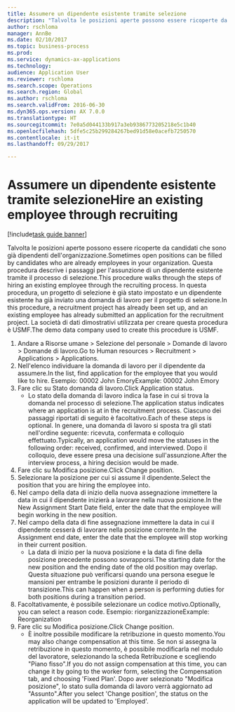 ```yaml
--- 
title: Assumere un dipendente esistente tramite selezione
description: "Talvolta le posizioni aperte possono essere ricoperte da candidati che sono già dipendenti dell'organizzazione."
author: rschloma
manager: AnnBe
ms.date: 02/10/2017
ms.topic: business-process
ms.prod: 
ms.service: dynamics-ax-applications
ms.technology: 
audience: Application User
ms.reviewer: rschloma
ms.search.scope: Operations
ms.search.region: Global
ms.author: rschloma
ms.search.validFrom: 2016-06-30
ms.dyn365.ops.version: AX 7.0.0
ms.translationtype: HT
ms.sourcegitcommit: 7e0a5d044133b917a3eb9386773205218e5c1b40
ms.openlocfilehash: 5dfe5c25b299284267bed91d58e0acefb7250570
ms.contentlocale: it-it
ms.lasthandoff: 09/29/2017

---
```

# <a name="hire-an-existing-employee-through-recruiting"></a><span data-ttu-id="cd119-103">Assumere un dipendente esistente tramite selezione</span><span class="sxs-lookup"><span data-stu-id="cd119-103">Hire an existing employee through recruiting</span></span>

[!include[task guide banner](../../includes/task-guide-banner.md)]

<span data-ttu-id="cd119-104">Talvolta le posizioni aperte possono essere ricoperte da candidati che sono già dipendenti dell'organizzazione.</span><span class="sxs-lookup"><span data-stu-id="cd119-104">Sometimes open positions can be filled by candidates who are already employees in your organization.</span></span> <span data-ttu-id="cd119-105">Questa procedura descrive i passaggi per l'assunzione di un dipendente esistente tramite il processo di selezione.</span><span class="sxs-lookup"><span data-stu-id="cd119-105">This procedure walks through the steps of hiring an existing employee through the recruiting process.</span></span> <span data-ttu-id="cd119-106">In questa procedura, un progetto di selezione è già stato impostato e un dipendente esistente ha già inviato una domanda di lavoro per il progetto di selezione.</span><span class="sxs-lookup"><span data-stu-id="cd119-106">In this procedure, a recruitment project has already been set up, and an existing employee has already submitted an application for the recruitment project.</span></span> <span data-ttu-id="cd119-107">La società di dati dimostrativi utilizzata per creare questa procedura è USMF.</span><span class="sxs-lookup"><span data-stu-id="cd119-107">The demo data company used to create this procedure is USMF.</span></span>

1. <span data-ttu-id="cd119-108">Andare a Risorse umane > Selezione del personale > Domande di lavoro > Domande di lavoro.</span><span class="sxs-lookup"><span data-stu-id="cd119-108">Go to Human resources > Recruitment > Applications > Applications.</span></span>
2. <span data-ttu-id="cd119-109">Nell'elenco individuare la domanda di lavoro per il dipendente da assumere.</span><span class="sxs-lookup"><span data-stu-id="cd119-109">In the list, find application for the employee that you would like to hire.</span></span> <span data-ttu-id="cd119-110">Esempio: 00002 John Emory</span><span class="sxs-lookup"><span data-stu-id="cd119-110">Example:  00002  John Emory</span></span>
3. <span data-ttu-id="cd119-111">Fare clic su Stato domanda di lavoro.</span><span class="sxs-lookup"><span data-stu-id="cd119-111">Click Application status.</span></span>
    * <span data-ttu-id="cd119-112">Lo stato della domanda di lavoro indica la fase in cui si trova la domanda nel processo di selezione.</span><span class="sxs-lookup"><span data-stu-id="cd119-112">The application status indicates where an application is at in the recruitment process.</span></span>  <span data-ttu-id="cd119-113">Ciascuno dei passaggi riportati di seguito è facoltativo.</span><span class="sxs-lookup"><span data-stu-id="cd119-113">Each of these steps is optional.</span></span> <span data-ttu-id="cd119-114">In genere, una domanda di lavoro si sposta tra gli stati nell'ordine seguente: ricevuta, confermata e colloquio effettuato.</span><span class="sxs-lookup"><span data-stu-id="cd119-114">Typically, an application would move the statuses in the following order:  received, confirmed, and interviewed.</span></span> <span data-ttu-id="cd119-115">Dopo il colloquio, deve essere presa una decisione sull'assunzione.</span><span class="sxs-lookup"><span data-stu-id="cd119-115">After the interview process, a hiring decision would be made.</span></span>  
4. <span data-ttu-id="cd119-116">Fare clic su Modifica posizione.</span><span class="sxs-lookup"><span data-stu-id="cd119-116">Click Change position.</span></span>
5. <span data-ttu-id="cd119-117">Selezionare la posizione per cui si assume il dipendente.</span><span class="sxs-lookup"><span data-stu-id="cd119-117">Select the position that you are hiring the employee into.</span></span>
6. <span data-ttu-id="cd119-118">Nel campo della data di inizio della nuova assegnazione immettere la data in cui il dipendente inizierà a lavorare nella nuova posizione.</span><span class="sxs-lookup"><span data-stu-id="cd119-118">In the New Assignment Start Date field, enter the date that the employee will begin working in the new position.</span></span>  
7. <span data-ttu-id="cd119-119">Nel campo della data di fine assegnazione immettere la data in cui il dipendente cesserà di lavorare nella posizione corrente.</span><span class="sxs-lookup"><span data-stu-id="cd119-119">In the Assignment end date, enter the date that the employee will stop working in their current position.</span></span>
    * <span data-ttu-id="cd119-120">La data di inizio per la nuova posizione e la data di fine della posizione precedente possono sovrapporsi.</span><span class="sxs-lookup"><span data-stu-id="cd119-120">The starting date for the new position and the ending date of the old position may overlap.</span></span> <span data-ttu-id="cd119-121">Questa situazione può verificarsi quando una persona esegue le mansioni per entrambe le posizioni durante il periodo di transizione.</span><span class="sxs-lookup"><span data-stu-id="cd119-121">This can happen when a person is performing duties for both positions during a transition period.</span></span>  
8. <span data-ttu-id="cd119-122">Facoltativamente, è possibile selezionare un codice motivo.</span><span class="sxs-lookup"><span data-stu-id="cd119-122">Optionally, you can select a reason code.</span></span> <span data-ttu-id="cd119-123">Esempio: riorganizzazione</span><span class="sxs-lookup"><span data-stu-id="cd119-123">Example: Reorganization</span></span>
9. <span data-ttu-id="cd119-124">Fare clic su Modifica posizione.</span><span class="sxs-lookup"><span data-stu-id="cd119-124">Click Change position.</span></span>
    * <span data-ttu-id="cd119-125">È inoltre possibile modificare la retribuzione in questo momento.</span><span class="sxs-lookup"><span data-stu-id="cd119-125">You may also change compensation at this time.</span></span> <span data-ttu-id="cd119-126">Se non si assegna la retribuzione in questo momento, è possibile modificarla nel modulo del lavoratore, selezionando la scheda Retribuzione e scegliendo "Piano fisso".</span><span class="sxs-lookup"><span data-stu-id="cd119-126">If you do not assign compensation at this time, you can change it by going to the worker form, selecting the Compensation tab, and choosing 'Fixed Plan'.</span></span> <span data-ttu-id="cd119-127">Dopo aver selezionato "Modifica posizione", lo stato sulla domanda di lavoro verrà aggiornato ad "Assunto".</span><span class="sxs-lookup"><span data-stu-id="cd119-127">After you select 'Change position', the status on the application will be updated to 'Employed'.</span></span>  



